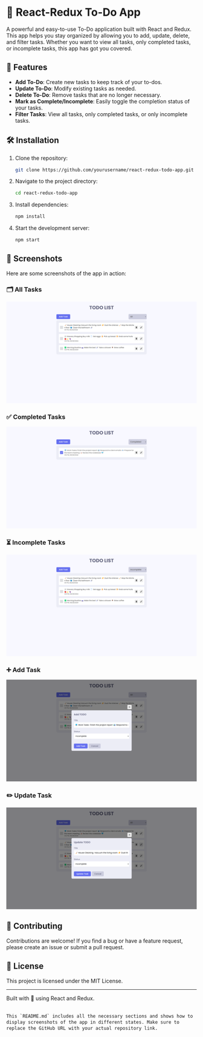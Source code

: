 # 📝 React-Redux To-Do App

A powerful and easy-to-use To-Do application built with React and Redux. This app helps you stay organized by allowing you to add, update, delete, and filter tasks. Whether you want to view all tasks, only completed tasks, or incomplete tasks, this app has got you covered.

## 🌟 Features

- **Add To-Do**: Create new tasks to keep track of your to-dos.
- **Update To-Do**: Modify existing tasks as needed.
- **Delete To-Do**: Remove tasks that are no longer necessary.
- **Mark as Complete/Incomplete**: Easily toggle the completion status of your tasks.
- **Filter Tasks**: View all tasks, only completed tasks, or only incomplete tasks.

## 🛠️ Installation

1. Clone the repository:
   ```bash
   git clone https://github.com/yourusername/react-redux-todo-app.git
   ```
2. Navigate to the project directory:
   ```bash
   cd react-redux-todo-app
   ```
3. Install dependencies:
   ```bash
   npm install
   ```
4. Start the development server:
   ```bash
   npm start
   ```

## 📸 Screenshots

Here are some screenshots of the app in action:

### 🗂️ All Tasks

![All Tasks](./screenshots/todo-all.png)

### ✅ Completed Tasks

![Completed Tasks](./screenshots/todo-complete.png)

### ⏳ Incomplete Tasks

![Incomplete Tasks](./screenshots/todo-incomplete.png)

### ➕ Add Task

![Add Task](./screenshots/todo-add.png)

### ✏️ Update Task

![Update Task](./screenshots/todo-update.png)

## 🤝 Contributing

Contributions are welcome! If you find a bug or have a feature request, please create an issue or submit a pull request.

## 📝 License

This project is licensed under the MIT License.

---

Built with 💙 using React and Redux.

```

This `README.md` includes all the necessary sections and shows how to display screenshots of the app in different states. Make sure to replace the GitHub URL with your actual repository link.
```
